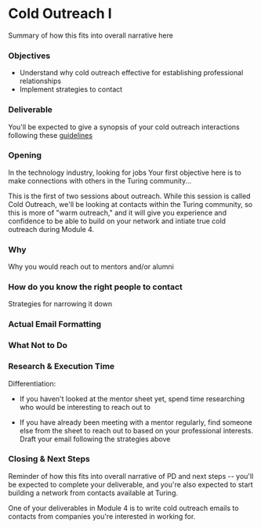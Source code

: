 # Cold Outreach I

Summary of how this fits into overall narrative here

### Objectives
* Understand why cold outreach effective for establishing professional relationships
* Implement strategies to contact 

### Deliverable
You'll be expected to give a synopsis of your cold outreach interactions following these [guidelines](https://github.com/turingschool/career-development-curriculum/blob/master/module_two/cold_outreach_i_guidelines.md)

### Opening
In the technology industry, looking for jobs   Your first objective here is to make connections with others in the Turing community...

This is the first of two sessions about outreach. While this session is called Cold Outreach, we'll be looking at contacts within the Turing community, so this is more of "warm outreach," and it will give you experience and confidence to be able to build on your network and intiate true cold outreach during Module 4. 

### Why
Why you would reach out to mentors and/or alumni

### How do you know the right people to contact
Strategies for narrowing it down

### Actual Email Formatting


### What Not to Do


### Research & Execution Time
Differentiation:
* If you haven't looked at the mentor sheet yet, spend time researching who would be interesting to reach out to

* If you have already been meeting with a mentor regularly, find someone else from the sheet to reach out to based on your professional interests. Draft your email following the strategies above

### Closing & Next Steps
Reminder of how this fits into overall narrative of PD and next steps -- you'll be expected to complete your deliverable, and you're also expected to start building a network from contacts available at Turing. 

One of your deliverables in Module 4 is to write cold outreach emails to contacts from companies you're interested in working for. 

